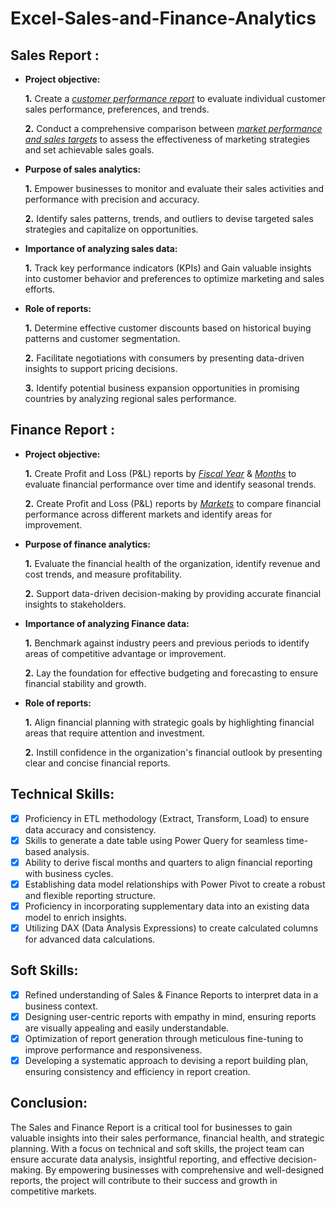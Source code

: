 # Excel-Sales-and-Finance-Analytics

## Sales Report :


- **Project objective:** 

   **1.** Create a _[customer performance report](https://github.com/surya755/Excel-Sales-and-Finance-Analytics/blob/main/Customer%20Performance%20Report.pdf)_ to 
     evaluate individual customer sales performance, preferences, and trends.
  
   **2.** Conduct a comprehensive comparison between _[market performance and sales targets](https://github.com/surya755/Excel-Sales-and-Finance-Analytics/blob/main/Market%20Performance%20vs%20Target%20Report.pdf)_ to assess the effectiveness of marketing strategies and set achievable sales goals.

- **Purpose of sales analytics:** 

   **1.** Empower businesses to monitor and evaluate their sales activities and performance with precision and accuracy.

   **2.** Identify sales patterns, trends, and outliers to devise targeted sales strategies and capitalize on opportunities.

- **Importance of analyzing sales data:** 

   **1.** Track key performance indicators (KPIs) and Gain valuable insights into customer behavior and preferences to optimize marketing and sales efforts.


- **Role of reports:**

  **1.** Determine effective customer discounts based on historical buying patterns and customer segmentation.

  **2.** Facilitate negotiations with consumers by presenting data-driven insights to support pricing decisions.

  **3.** Identify potential business expansion opportunities in promising countries by analyzing regional sales performance.


## Finance Report :


- **Project objective:** 

  **1.** Create Profit and Loss (P&L) reports by _[Fiscal Year](https://github.com/surya755/Excel-Sales-and-Finance-Analytics/blob/main/P%26L%20Statement%20by%20Fiscal%20Year.pdf)_  & _[Months](https://github.com/surya755/Excel-Sales-and-Finance-Analytics/blob/main/P%26L%20Statement%20by%20Months.pdf)_ to evaluate financial performance over time and identify seasonal trends.

  **2.** Create Profit and Loss (P&L) reports by _[Markets](https://github.com/surya755/Excel-Sales-and-Finance-Analytics/blob/main/P%26L%20Statement%20by%20Markets.pdf)_ to compare financial performance across different markets and identify areas for improvement.

- **Purpose of finance analytics:** 

  **1.** Evaluate the financial health of the organization, identify revenue and cost trends, and measure profitability.

  **2.** Support data-driven decision-making by providing accurate financial insights to stakeholders.

- **Importance of analyzing Finance data:** 

  **1.** Benchmark against industry peers and previous periods to identify areas of competitive advantage or improvement.

  **2.** Lay the foundation for effective budgeting and forecasting to ensure financial stability and growth.

- **Role of reports:**

  **1.** Align financial planning with strategic goals by highlighting financial areas that require attention and investment.

  **2.** Instill confidence in the organization's financial outlook by presenting clear and concise financial reports.

## Technical Skills:

- [x]   Proficiency in ETL methodology (Extract, Transform, Load) to ensure data accuracy and consistency.
- [x]   Skills to generate a date table using Power Query for seamless time-based analysis.
- [x]   Ability to derive fiscal months and quarters to align financial reporting with business cycles.
- [x]   Establishing data model relationships with Power Pivot to create a robust and flexible reporting structure.
- [x]   Proficiency in incorporating supplementary data into an existing data model to enrich insights.
- [x]   Utilizing DAX (Data Analysis Expressions) to create calculated columns for advanced data calculations.

## Soft Skills:

- [x]   Refined understanding of Sales & Finance Reports to interpret data in a business context.
- [x]   Designing user-centric reports with empathy in mind, ensuring reports are visually appealing and easily understandable.
- [x]   Optimization of report generation through meticulous fine-tuning to improve performance and responsiveness.
- [x]   Developing a systematic approach to devising a report building plan, ensuring consistency and efficiency in report creation.

## Conclusion:

The Sales and Finance Report is a critical tool for businesses to gain valuable insights into their sales performance, financial health, and strategic planning. With a focus on technical and soft skills, the project team can ensure accurate data analysis, insightful reporting, and effective decision-making. By empowering businesses with comprehensive and well-designed reports, the project will contribute to their success and growth in competitive markets.

